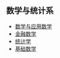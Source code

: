 ## 数学与统计系

- [数学与应用数学](applied-mathematics)
- [金融数学](financial-mathematics)
- [统计学](statistics)
- [基础数学](basic-mathematics)

